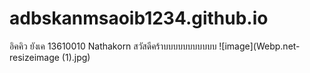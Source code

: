 # adbskanmsaoib1234.github.io
อิคคิว 
ยังเค 
13610010
Nathakorn
สวัสดีคร้าบบบบบบบบบบบ
![image](Webp.net-resizeimage (1).jpg)